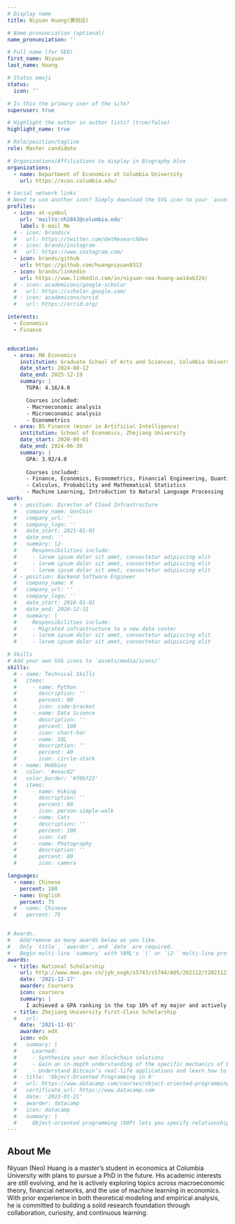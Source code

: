 ```yaml
---
# Display name
title: Niyuan Huang(黄倪远)

# Name pronunciation (optional)
name_pronunciation: ''

# Full name (for SEO)
first_name: Niyuan
last_name: Huang

# Status emoji
status:
  icon: ‘’

# Is this the primary user of the site?
superuser: true

# Highlight the author in author lists? (true/false)
highlight_name: true

# Role/position/tagline
role: Master candidate

# Organizations/Affiliations to display in Biography blox
organizations:
  - name: Department of Economics at Columbia University
    url: https://econ.columbia.edu/

# Social network links
# Need to use another icon? Simply download the SVG icon to your `assets/media/icons/` folder.
profiles:
  - icon: at-symbol
    url: 'mailto:nh2843@columbia.edu'
    label: E-mail Me
  # - icon: brands/x
  #   url: https://twitter.com/GetResearchDev
  # - icon: brands/instagram
  #   url: https://www.instagram.com/
  - icon: brands/github
    url: https://github.com/huangniyuan0313
  - icon: brands/linkedin
    url: https://www.linkedin.com/in/niyuan-neo-huang-aa14ab324/
  # - icon: academicons/google-scholar
  #   url: https://scholar.google.com/
  # - icon: academicons/orcid
  #   url: https://orcid.org/

interests:
  - Economics
  - Finance


education:
  - area: MA Economics
    institution: Graduate School of Arts and Sciences, Columbia University
    date_start: 2024-08-12
    date_end: 2025-12-19
    summary: |
      TGPA: 4.16/4.0

      Courses included:
      - Macroeconomic analysis
      - Microeconomic analysis
      - Econometrics
  - area: BS Finance (minor in Artificial Intelligence)
    institution: School of Economics, Zhejiang University
    date_start: 2020-09-01
    date_end: 2024-06-30
    summary: |
      GPA: 3.92/4.0
      
      Courses included:
      - Finance, Economics, Econometrics, Financial Engineering, Quantitative Investment
      - Calculus, Probability and Mathematical Statistics
      - Machine Learning, Introduction to Natural Language Processing
work:
  # - position: Director of Cloud Infrastructure
  #   company_name: GenCoin
  #   company_url: ''
  #   company_logo: ''
  #   date_start: 2021-01-01
  #   date_end: ''
  #   summary: |2-
  #     Responsibilities include:
  #     - lorem ipsum dolor sit amet, consectetur adipiscing elit
  #     - lorem ipsum dolor sit amet, consectetur adipiscing elit
  #     - lorem ipsum dolor sit amet, consectetur adipiscing elit
  # - position: Backend Software Engineer
  #   company_name: X
  #   company_url: ''
  #   company_logo: ''
  #   date_start: 2016-01-01
  #   date_end: 2020-12-31
  #   summary: |
  #     Responsibilities include:
  #     - Migrated infrastructure to a new data center
  #     - lorem ipsum dolor sit amet, consectetur adipiscing elit
  #     - lorem ipsum dolor sit amet, consectetur adipiscing elit

# Skills
# Add your own SVG icons to `assets/media/icons/`
skills:
  # - name: Technical Skills
  #   items:
  #     - name: Python
  #       description: ''
  #       percent: 80
  #       icon: code-bracket
  #     - name: Data Science
  #       description: ''
  #       percent: 100
  #       icon: chart-bar
  #     - name: SQL
  #       description: ''
  #       percent: 40
  #       icon: circle-stack
  # - name: Hobbies
  #   color: '#eeac02'
  #   color_border: '#f0bf23'
  #   items:
  #     - name: Hiking
  #       description: ''
  #       percent: 60
  #       icon: person-simple-walk
  #     - name: Cats
  #       description: ''
  #       percent: 100
  #       icon: cat
  #     - name: Photography
  #       description: ''
  #       percent: 80
  #       icon: camera

languages:
  - name: Chinese
    percent: 100
  - name: English
    percent: 75
  # - name: Chinese
  #   percent: 75


# Awards.
#   Add/remove as many awards below as you like.
#   Only `title`, `awarder`, and `date` are required.
#   Begin multi-line `summary` with YAML's `|` or `|2-` multi-line prefix and indent 2 spaces below.
awards:
  - title: National Scholarship
    url: http://www.moe.gov.cn/jyb_xxgk/s5743/s5744/A05/202112/t20211216_587869.html
    date: '2021-12-17'
    awarder: Coursera
    icon: coursera
    summary: |
      I achieved a GPA ranking in the top 10% of my major and actively participated in various college activities, which ultimately led to receiving an award.
  - title: Zhejiang University First-Class Scholarship
  #   url: 
    date: '2021-11-01'
    awarder: edX
    icon: edx
  #   summary: |
  #     Learned:
  #     - Synthesize your own blockchain solutions
  #     - Gain an in-depth understanding of the specific mechanics of Bitcoin
  #     - Understand Bitcoin’s real-life applications and learn how to attack and destroy Bitcoin, Ethereum, smart contracts and Dapps, and alternatives to Bitcoin’s Proof-of-Work consensus algorithm
  # - title: 'Object-Oriented Programming in R'
  #   url: https://www.datacamp.com/courses/object-oriented-programming-with-s3-and-r6-in-r
  #   certificate_url: https://www.datacamp.com
  #   date: '2023-01-21'
  #   awarder: datacamp
  #   icon: datacamp
  #   summary: |
  #     Object-oriented programming (OOP) lets you specify relationships between functions and the objects that they can act on, helping you manage complexity in your code. This is an intermediate level course, providing an introduction to OOP, using the S3 and R6 systems. S3 is a great day-to-day R programming tool that simplifies some of the functions that you write. R6 is especially useful for industry-specific analyses, working with web APIs, and building GUIs.
---
```


## About Me

Niyuan (Neo) Huang is a master’s student in economics at Columbia University with plans to pursue a PhD in the future. His academic interests are still evolving, and he is actively exploring topics across macroeconomic theory, financial networks, and the use of machine learning in economics. With prior experience in both theoretical modeling and empirical analysis, he is committed to building a solid research foundation through collaboration, curiosity, and continuous learning.
